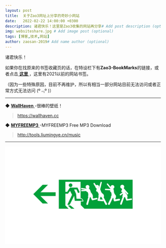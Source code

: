 ```yaml
---
layout: post
title:  关于Zao3网址上分享的奇妙小网站
date:   2022-02-22 14:00:00 +0300
description: 诸君快乐！这里是Zao3收集的网站再分享# Add post description (optional)
img: websiteshare.jpg # Add image post (optional)
tags: [博客,技术,网站]
author: zaosan-2019# Add name author (optional)
---
```

诸君快乐！

如果你在找原来的书签收藏页的话，在特设栏下有**Zao3-BookMarks**的链接，或者点击[ **这里** ][zao3-websites]，这里有2021以前的网站书签。  

（因为一些特殊原因，目前不再维护，所以有相当一部分网站目前无法访问或者正常方式无法访问 (º﹃º )）

***

 ◆ [ **WallHaven** ][wallhaven]-很棒的壁纸！

> https://wallhaven.cc



 ◆ [ **MYFREEMP3** ][myfreemp3]-MYFREEMP3 Free MP3 Download

> http://tools.liumingye.cn/music


***

![termux](/assets/img/website-test.jpg)



[wallhaven]: https://wallhaven.cc
[zao3-websites]:   https://zaosan.rthe.xyz
[myfreemp3]: https://tools.liumingye.cn/music
